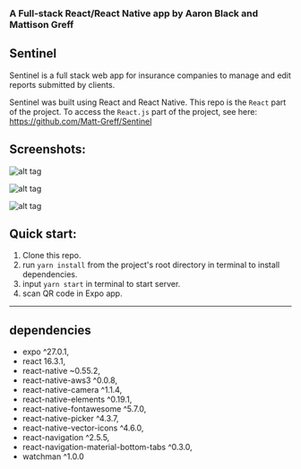 ### A Full-stack React/React Native app by Aaron Black and Mattison Greff

## Sentinel

Sentinel is a full stack web app for insurance companies to manage and edit reports submitted by clients. 

Sentinel was built using React and React Native. This repo is the `React` part of the project. To access the `React.js` part of the project, see here: https://github.com/Matt-Greff/Sentinel

## Screenshots:

![alt tag](https://github.com/Matt-Greff/Sentinel-mobile/blob/master/docs/Screenshot_20180730-195228.png?raw=true)

![alt tag](https://github.com/Matt-Greff/Sentinel-mobile/blob/master/docs/Screenshot_20180730-195310.png?raw=true=250x)

![alt tag](https://github.com/Matt-Greff/Sentinel-mobile/blob/master/docs/Screenshot_20180730-195518.png?raw=true=250x)

## Quick start:

1. Clone this repo.
2. run `yarn install` from the project's root directory in terminal to install dependencies. 
2. input `yarn start` in terminal to start server.
3. scan QR code in Expo app.

---
## dependencies
- expo ^27.0.1,
- react 16.3.1,
- react-native ~0.55.2,
- react-native-aws3 ^0.0.8,
- react-native-camera ^1.1.4,
- react-native-elements ^0.19.1,
- react-native-fontawesome ^5.7.0,
- react-native-picker ^4.3.7,
- react-native-vector-icons ^4.6.0,
- react-navigation ^2.5.5,
- react-navigation-material-bottom-tabs ^0.3.0,
- watchman ^1.0.0
